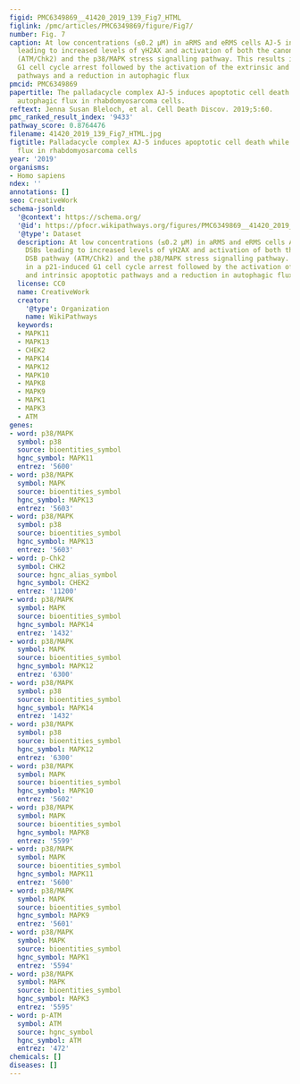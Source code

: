 ```yaml
---
figid: PMC6349869__41420_2019_139_Fig7_HTML
figlink: /pmc/articles/PMC6349869/figure/Fig7/
number: Fig. 7
caption: At low concentrations (≤0.2 µM) in aRMS and eRMS cells AJ-5 induces DSBs
  leading to increased levels of γH2AX and activation of both the canonical DSB pathway
  (ATM/Chk2) and the p38/MAPK stress signalling pathway. This results in a p21-induced
  G1 cell cycle arrest followed by the activation of the extrinsic and intrinsic apoptotic
  pathways and a reduction in autophagic flux
pmcid: PMC6349869
papertitle: The palladacycle complex AJ-5 induces apoptotic cell death while reducing
  autophagic flux in rhabdomyosarcoma cells.
reftext: Jenna Susan Bleloch, et al. Cell Death Discov. 2019;5:60.
pmc_ranked_result_index: '9433'
pathway_score: 0.8764476
filename: 41420_2019_139_Fig7_HTML.jpg
figtitle: Palladacycle complex AJ-5 induces apoptotic cell death while reducing autophagic
  flux in rhabdomyosarcoma cells
year: '2019'
organisms:
- Homo sapiens
ndex: ''
annotations: []
seo: CreativeWork
schema-jsonld:
  '@context': https://schema.org/
  '@id': https://pfocr.wikipathways.org/figures/PMC6349869__41420_2019_139_Fig7_HTML.html
  '@type': Dataset
  description: At low concentrations (≤0.2 µM) in aRMS and eRMS cells AJ-5 induces
    DSBs leading to increased levels of γH2AX and activation of both the canonical
    DSB pathway (ATM/Chk2) and the p38/MAPK stress signalling pathway. This results
    in a p21-induced G1 cell cycle arrest followed by the activation of the extrinsic
    and intrinsic apoptotic pathways and a reduction in autophagic flux
  license: CC0
  name: CreativeWork
  creator:
    '@type': Organization
    name: WikiPathways
  keywords:
  - MAPK11
  - MAPK13
  - CHEK2
  - MAPK14
  - MAPK12
  - MAPK10
  - MAPK8
  - MAPK9
  - MAPK1
  - MAPK3
  - ATM
genes:
- word: p38/MAPK
  symbol: p38
  source: bioentities_symbol
  hgnc_symbol: MAPK11
  entrez: '5600'
- word: p38/MAPK
  symbol: MAPK
  source: bioentities_symbol
  hgnc_symbol: MAPK13
  entrez: '5603'
- word: p38/MAPK
  symbol: p38
  source: bioentities_symbol
  hgnc_symbol: MAPK13
  entrez: '5603'
- word: p-Chk2
  symbol: CHK2
  source: hgnc_alias_symbol
  hgnc_symbol: CHEK2
  entrez: '11200'
- word: p38/MAPK
  symbol: MAPK
  source: bioentities_symbol
  hgnc_symbol: MAPK14
  entrez: '1432'
- word: p38/MAPK
  symbol: MAPK
  source: bioentities_symbol
  hgnc_symbol: MAPK12
  entrez: '6300'
- word: p38/MAPK
  symbol: p38
  source: bioentities_symbol
  hgnc_symbol: MAPK14
  entrez: '1432'
- word: p38/MAPK
  symbol: p38
  source: bioentities_symbol
  hgnc_symbol: MAPK12
  entrez: '6300'
- word: p38/MAPK
  symbol: MAPK
  source: bioentities_symbol
  hgnc_symbol: MAPK10
  entrez: '5602'
- word: p38/MAPK
  symbol: MAPK
  source: bioentities_symbol
  hgnc_symbol: MAPK8
  entrez: '5599'
- word: p38/MAPK
  symbol: MAPK
  source: bioentities_symbol
  hgnc_symbol: MAPK11
  entrez: '5600'
- word: p38/MAPK
  symbol: MAPK
  source: bioentities_symbol
  hgnc_symbol: MAPK9
  entrez: '5601'
- word: p38/MAPK
  symbol: MAPK
  source: bioentities_symbol
  hgnc_symbol: MAPK1
  entrez: '5594'
- word: p38/MAPK
  symbol: MAPK
  source: bioentities_symbol
  hgnc_symbol: MAPK3
  entrez: '5595'
- word: p-ATM
  symbol: ATM
  source: hgnc_symbol
  hgnc_symbol: ATM
  entrez: '472'
chemicals: []
diseases: []
---
```

